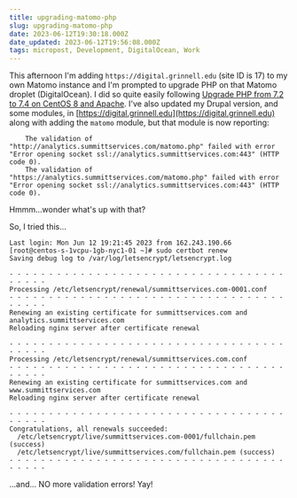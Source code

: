 ```yaml
---
title: upgrading-matomo-php
slug: upgrading-matomo-php
date: 2023-06-12T19:30:18.000Z
date_updated: 2023-06-12T19:56:08.000Z
tags: micropost, Development, DigitalOcean, Work
---
```


This afternoon I'm adding `https://digital.grinnell.edu` (site ID is 17) to my own Matomo instance and I'm prompted to upgrade PHP on that Matomo droplet (DigitalOcean).  I did so quite easily following [Upgrade PHP from 7.2 to 7.4 on CentOS 8 and Apache](https://www.digitalocean.com/community/questions/upgrade-php-from-7-2-to-7-4-on-centos-8-and-apache).  I've also updated my Drupal version, and some modules, in [https://digital.grinnell.edu](https://digital.grinnell.edu) along with adding the `matomo` module, but that module is now reporting:

    
        The validation of "http://analytics.summittservices.com/matomo.php" failed with error "Error opening socket ssl://analytics.summittservices.com:443" (HTTP code 0).
        The validation of "https://analytics.summittservices.com/matomo.php" failed with error "Error opening socket ssl://analytics.summittservices.com:443" (HTTP code 0).
    

Hmmm...wonder what's up with that?

So, I tried this...

    Last login: Mon Jun 12 19:21:45 2023 from 162.243.190.66
    [root@centos-s-1vcpu-1gb-nyc1-01 ~]# sudo certbot renew
    Saving debug log to /var/log/letsencrypt/letsencrypt.log
    
    - - - - - - - - - - - - - - - - - - - - - - - - - - - - - - - - - - - - - - - -
    Processing /etc/letsencrypt/renewal/summittservices.com-0001.conf
    - - - - - - - - - - - - - - - - - - - - - - - - - - - - - - - - - - - - - - - -
    Renewing an existing certificate for summittservices.com and analytics.summittservices.com
    Reloading nginx server after certificate renewal
    
    - - - - - - - - - - - - - - - - - - - - - - - - - - - - - - - - - - - - - - - -
    Processing /etc/letsencrypt/renewal/summittservices.com.conf
    - - - - - - - - - - - - - - - - - - - - - - - - - - - - - - - - - - - - - - - -
    Renewing an existing certificate for summittservices.com and www.summittservices.com
    Reloading nginx server after certificate renewal
    
    - - - - - - - - - - - - - - - - - - - - - - - - - - - - - - - - - - - - - - - -
    Congratulations, all renewals succeeded: 
      /etc/letsencrypt/live/summittservices.com-0001/fullchain.pem (success)
      /etc/letsencrypt/live/summittservices.com/fullchain.pem (success)
    - - - - - - - - - - - - - - - - - - - - - - - - - - - - - - - - - - - - - - - -
    

...and... NO more validation errors!  Yay!
